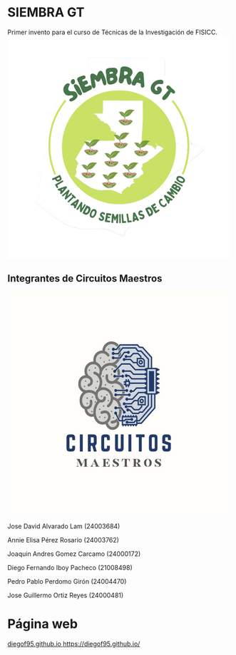 # SIEMBRA GT
Primer invento para el curso de Técnicas de la Investigación de FISICC.
![](/logo2.png)

## Integrantes de Circuitos Maestros
![](/f2.jpeg)

Jose David Alvarado Lam (24003684)

Annie Elisa Pérez Rosario (24003762)

Joaquin Andres Gomez Carcamo (24000172)

Diego Fernando Iboy Pacheco (21008498)

Pedro Pablo Perdomo Girón (24004470)

Jose Guillermo Ortiz Reyes (24000481)

# Página web
[diegof95.github.io
](https://diegof95.github.io/)https://diegof95.github.io/
